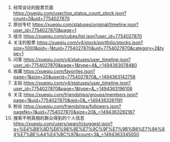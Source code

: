 1. 经常谈论的股票页面
https://xueqiu.com/user/top_status_count_stock.json?count=5&uid=7754027870
2. 原创专栏
https://xueqiu.com/statuses/original/timeline.json?user_id=7754027870&page=1
3. 组合
https://xueqiu.com/cubes/list.json?user_id=7754027870
4. 关注的股票
https://xueqiu.com/v4/stock/portfolio/stocks.json?size=1000&pid=-1&tuid=7754027870&uid=7754027870&category=2&type=1
5. 问答
https://xueqiu.com/v4/statuses/user_timeline.json?user_id=7754027870&page=1&type=4&_=1494363078480
6. 收藏
https://xueqiu.com/favorites.json?page=1&size=20&userid=7754027870&_=1494363142758
7. 主贴
https://xueqiu.com/v4/statuses/user_timeline.json?user_id=7754027870&page=1&type=&_=1494363196106
8. 关注
https://xueqiu.com/friendships/groups/members.json?page=1&uid=7754027870&gid=0&_=1494363261191
9. 粉丝
https://xueqiu.com/friendships/followers.json?pageNo=1&uid=7754027870&size=20&_=1494363292187
10. 搜索不明真相的群众得到的个人信息
https://xueqiu.com/users/search/suggest.json?q=%E4%B8%8D%E6%98%8E%E7%9C%9F%E7%9B%B8%E7%9A%84%E7%BE%A4%E4%BC%97&count=3&_=1494363345050
